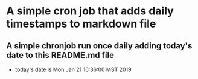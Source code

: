 A simple cron job that adds daily timestamps to markdown file
============================================================
## A simple chronjob run once daily adding today's date to this README.md file
* today's date is Mon Jan 21 16:36:00 MST 2019
